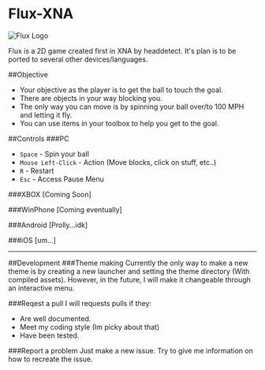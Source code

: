 Flux-XNA
========

![Flux Logo](http://fc03.deviantart.net/fs71/f/2012/257/a/8/flux_github_logo_by_headdetect-d5epfpr.png)

Flux is a 2D game created first in XNA by headdetect. It's plan is to be ported to several other devices/languages.


##Objective
+ Your objective as the player is to get the ball to touch the goal. 
+ There are objects in your way blocking you. 
+ The only way you can move is by spinning your ball over/to 100 MPH and letting it fly. 
+ You can use items in your toolbox to help you get to the goal. 

##Controls
###PC
+ `Space` - Spin your ball
+ `Mouse Left-Click` - Action (Move blocks, click on stuff, etc..)
+ `R` - Restart
+ `Esc` - Access Pause Menu

###XBOX
[Coming Soon]

###WinPhone
[Coming eventually]

###Android
[Prolly...idk]

###iOS
[um...]

---

##Development
###Theme making 
Currently the only way to make a new theme is by creating a new launcher and setting the theme directory (With compiled assets).
However, in the future, I will make it changeable through an interactive menu.

###Reqest a pull
I will requests pulls if they:
+ Are well documented.
+ Meet my coding style (Im picky about that)
+ Have been tested.

###Report a problem 
Just make a new issue. Try to give me information on how to recreate the issue.

